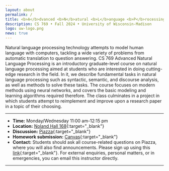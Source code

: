 ```yaml
---
layout: about
permalink: /
title: <b>A</b>dvanced <b>N</b>atural <b>L</b>anguage <b>P</b>rocessing
description: CS 769 • Fall 2024 • University of Wisconsin-Madison
logo: uw-logo.png
news: true
---
```


Natural language processing technology attempts to model human language with computers, tackling a wide variety of problems from automatic translation to question answering. CS 769 Advanced Natural Language Processing is an introductory graduate-level course on natural language processing aimed at students who are interested in doing cutting-edge research in the field. In it, we describe fundamental tasks in natural language processing such as syntactic, semantic, and discourse analysis, as well as methods to solve these tasks. The course focuses on modern methods using neural networks, and covers the basic modeling and learning algorithms required therefore. The class culminates in a project in which students attempt to reimplement and improve upon a research paper in a topic of their choosing.

***

- **Time:** Monday/Wednesday 11:00 am-12:15 pm
- **Location:** [Noland Hall 168](https://goo.gl/maps/KNymENfMoKSdvFGJA){:target="\_blank"}
- **Discussion:** [Piazza](https://piazza.com/wisc/fall2024/cs769){:target="\_blank"}
- **Homework submission:** [Canvas](https://canvas.wisc.edu/courses/372811/){:target="\_blank"}
- **Contact:** Students should ask all course-related questions on Piazza, where you will also find announcements. Please sign up using this [link](https://piazza.com/wisc/fall2024/cs769){:target="\_blank"}. For external enquiries, personal matters, or in emergencies, you can email this instructor directly.

***
